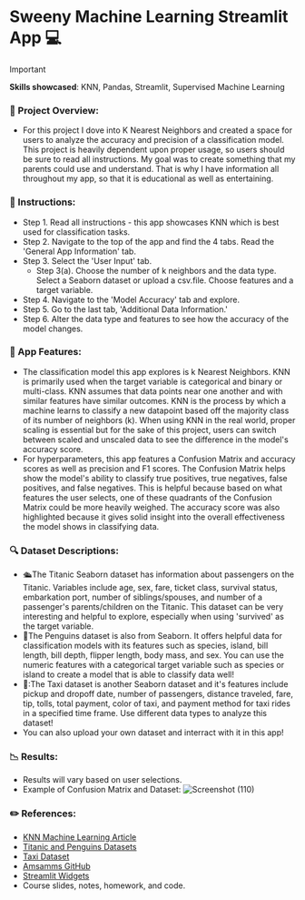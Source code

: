 # Sweeny Machine Learning Streamlit App 💻
>[!IMPORTANT]
>**Skills showcased**: KNN, Pandas, Streamlit, Supervised Machine Learning

### 🔀 Project Overview:
- For this project I dove into K Nearest Neighbors and created a space for users to analyze the accuracy and precision of a classification model. This project is heavily dependent upon proper usage, so users should be sure to read all instructions. My goal was to create something that my parents could use and understand. That is why I have information all throughout my app, so that it is educational as well as entertaining.


### 📄 Instructions:
- Step 1. Read all instructions - this app showcases KNN which is best used for classification tasks.
- Step 2. Navigate to the top of the app and find the 4 tabs. Read the 'General App Information' tab.
- Step 3. Select the 'User Input' tab.
  - Step 3(a). Choose the number of k neighbors and the data type. Select a Seaborn dataset or upload a csv.file. Choose features and a target variable.
- Step 4. Navigate to the 'Model Accuracy' tab and explore.
- Step 5. Go to the last tab, 'Additional Data Information.'
- Step 6. Alter the data type and features to see how the accuracy of the model changes.


### 🍎 App Features:
- The classification model this app explores is k Nearest Neighbors. KNN is primarily used when the target variable is categorical and binary or multi-class. KNN assumes that data points near one another and with similar features have similar outcomes. KNN is the process by which a machine learns to classify a new datapoint based off the majority class of its number of neighbors (k). When using KNN in the real world, proper scaling is essential but for the sake of this project, users can switch between scaled and unscaled data to see the difference in the model's accuracy score.
- For hyperparameters, this app features a Confusion Matrix and accuracy scores as well as precision and F1 scores. The Confusion Matrix helps show the model's ability to classify true positives, true negatives, false positives, and false negatives. This is helpful because based on what features the user selects, one of these quadrants of the Confusion Matrix could be more heavily weighed. The accuracy score was also highlighted because it gives solid insight into the overall effectiveness the model shows in classifying data.


### 🔍 Dataset Descriptions:
- 🛳️The Titanic Seaborn dataset has information about passengers on the Titanic. Variables include age, sex, fare, ticket class, survival status, embarkation port, number of siblings/spouses, and number of a passenger's parents/children on the Titanic. This dataset can be very interesting and helpful to explore, especially when using 'survived' as the target variable.
- 🐧The Penguins dataset is also from Seaborn. It offers helpful data for classification models with its features such as species, island, bill length, bill depth, flipper length, body mass, and sex. You can use the numeric features with a categorical target variable such as species or island to create a model that is able to classify data well!
- 🚗:The Taxi dataset is another Seaborn dataset and it's features include pickup and dropoff date, number of passengers, distance traveled, fare, tip, tolls, total payment, color of taxi, and payment method for taxi rides in a specified time frame. Use different data types to analyze this dataset!
- You can also upload your own dataset and interract with it in this app!


### 📉 Results:
- Results will vary based on user selections.
- Example of Confusion Matrix and Dataset:
![Screenshot (110)](https://github.com/user-attachments/assets/2e40971f-4e86-42a3-8754-f91f5b4b5895)


### ✏️ References:
- [KNN Machine Learning Article](https://medium.com/@sachinsoni600517/k-nearest-neighbours-introduction-to-machine-learning-algorithms-9dbc9d9fb3b2)
- [Titanic and Penguins Datasets](https://www.geeksforgeeks.org/seaborn-datasets-for-data-science/#3-penguins-dataset)
- [Taxi Dataset](https://www.kaggle.com/datasets/abdmental01/taxis-dataset-yellow-taxi)
- [Amsamms GitHub](https://github.com/Amsamms/General-machine-learning-algorithm/blob/master/main.py)
- [Streamlit Widgets](https://docs.streamlit.io/develop/api-reference/widgets)
- Course slides, notes, homework, and code.
